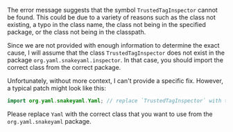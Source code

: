 The error message suggests that the symbol `TrustedTagInspector` cannot be found. This could be due to a variety of reasons such as the class not existing, a typo in the class name, the class not being in the specified package, or the class not being in the classpath. 

Since we are not provided with enough information to determine the exact cause, I will assume that the class `TrustedTagInspector` does not exist in the package `org.yaml.snakeyaml.inspector`. In that case, you should import the correct class from the correct package.

Unfortunately, without more context, I can't provide a specific fix. However, a typical patch might look like this:

```java
import org.yaml.snakeyaml.Yaml; // replace `TrustedTagInspector` with the correct class
```

Please replace `Yaml` with the correct class that you want to use from the `org.yaml.snakeyaml` package.